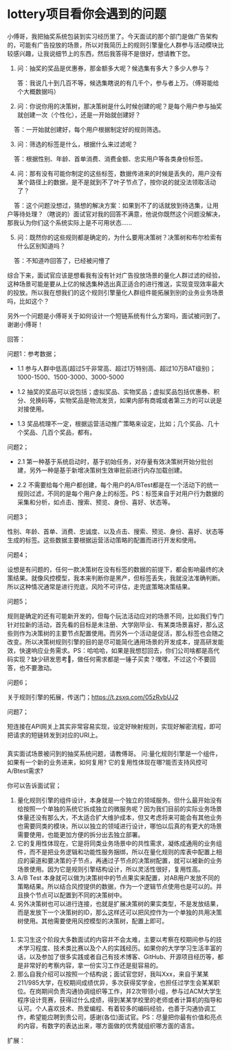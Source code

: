 # lottery项目看你会遇到的问题

###  

小傅哥，我把抽奖系统包装到实习经历里了。今天面试的那个部门是做广告架构的，可能有广告投放的场景，所以对我简历上的规则引擎量化人群参与活动模块比较感兴趣，让我说细节上的东西，然后我答得不是很好，想请教下您。

1. 问：抽奖的奖品是优惠券，那金额多大呢？候选集有多大？多少人参与？
    
    答：我说几十到几百不等，候选集瞎说的有几千个，参与者上万。（傅哥能给个大概数据吗）

2. 问：你说你用的决策树，那决策树是什么时候创建的呢？是每个用户参与抽奖就创建一次（个性化），还是一开始就创建好？

&nbsp; &nbsp; 答：一开始就创建好，每个用户根据制定好的规则筛选。

3. 问：筛选的标签是什么，根据什么来过滤呢？

&nbsp; &nbsp; 答：根据性别、年龄、首单消费、消费金额、忠实用户等各类身份标签。

4. 问：那有没有可能你制定的这些标签，数据传进来的时候是丢失的，用户没有某个路径上的数据，是不是就到不了叶子节点了，按你说的就没法领取活动了？

&nbsp; &nbsp; 答：这个问题没想过，猜想的解决方案：如果到不了的话就放到待选集，让用户等待处理？（瞎说的）面试官对我的回答不满意，他说你既然这个问题没解决，那我认为你们这个系统实际上是不可用状态......

5. 问：既然你的这些规则都是确定的，为什么要用决策树？决策树和布尔检索有什么区别知道吗？

&nbsp; &nbsp; 答：不知道咋回答了，已经被问懵了

综合下来，面试官应该是想看我有没有针对广告投放场景的量化人群过滤的经验，这种场景可能是要从上亿的候选集种选出真正适合的进行推送，实现变现效率最大的投放。所以我在想我们的这个规则引擎量化人群组件能拓展到别的业务业务场景吗，比如这个？

另外一个问题是小傅哥关于如何设计一个短链系统有什么方案吗，面试被问到了。谢谢小傅哥！


回答：

问题1：参考数据；

- 1.1 参与人群中低高(超过5千非常高、超过1万特别高、超过10万BAT级别)；1000-1500、1500-3000、3000-5000

- 1.2 抽奖的奖品可以说包括；虚拟奖品、实物奖品；虚拟奖品包括优惠券、积分、兑换码等，实物奖品是物流发货，如果内部有商城或者第三方的可以说是对接使用。

- 1.3 奖品梳理不一定，根据运营活动推广策略来设定，比如；几个奖品、几十个奖品、几百个奖品，都有。

问题2；

- 2.1 第一种基于系统启动时，基于初始任务，对存量有效决策树开始分批创建，另外一种是基于新增决策树生效审批前进行内存加载创建。

- 2.2 不需要给每个用户都创建，每个用户的A/BTest都是在一个活动下的统一规则过滤，不同的是每个用户身上的标签。PS：标签来自于对用户行为数据的采集和分析，如点击、搜索、预览、身份、喜好、状态等。

问题3；

性别、年龄、首单、消费、忠诚度、以及点击、搜索、预览、身份、喜好、状态等生成的标签。这些数据主要根据运营活动策略的配置而进行开发和使用。

问题4；

设想是有问题的，任何一款决策树在没有标签的数据的前提下，都会影响最终的决策结果。就像风控模型，我本来判断你是黑产，但标签丢失，我就没法准确判断。所以这种情况通常是进行兜底，风险不可评估，走兜底策略决策结果。

问题5；

规则是确定的还有可能新开发的，但每个玩法活动应对的场景不同，比如我们专门针对拉新的活动，首先看的目标是未注册、大学刚毕业、有某类场景喜好，那么这些则作为决策树的主要节点配置使用。而另外一个活动是促活，那么标签也会随之改变。所以决策树规则引擎的目的是尽可能简化通用场景的开发成本，提高研发能效，快速响应业务需求。PS：哈哈哈，如果是我想怼回去，你们公司啥都是高代码实现？缺少研发思考🤔，做任何需求都是一锤子买卖？嘿嘿，不过这个不要回答，也不要激动。

问题6；

关于规则引擎的拓展，传送门；https://t.zsxq.com/05zRvbUJ2

问题7；

短连接在API网关上其实非常容易实现，设定好映射规则，实现好解密流程，即可把请求的短链转发到对应的URI上。

### 

真实面试场景被问到的抽奖系统问题，请教傅哥。
问:量化规则引擎是一个组件，如果有一个新的业务进来，如何复用? 它的复用性体现在哪?能否支持风控可A/Btest需求?

你可以告诉面试官；
1. 量化规则引擎的组件设计，本身就是一个独立的领域服务。但什么最开始没有给按照一个单独的系统它拆成独立的微服务呢？因为我们目前的实际业务场景体量还没有那么大，不太适合扩大维护成本，但又考虑将来可能会有其他业务也需要同类的模块，所以以独立的领域进行设计，哪怕以后真的有更大的场景需要使用，也能更加方便的拆分出去独立部署。
2. 它的复用性体现在，它是将同类业务场景中的共性需求，凝练成通用的业务组件，而不是把业务逻辑和功能性服务捆绑，所以在量化规则的库表中配置上相应的渠道和要决策的子节点，再通过子节点的决策树配置，就可以被新的业务场景使用。因为它是规则引擎结构设计，所以灵活性很好，复用性高。
3. A/B Test 本身就可以做为决策树中的节点果实来配置，对AB用户发放不同的策略结果。所以结合风控提供的数据，作为一个逻辑节点使用也是可以的。并且换个节点可以配置到不同的决策树中。
4. 另外决策树也可以进行连接，也就是扩展决策树的果实类型，不是发放结果，而是发放下一个决策树的ID，那么这样还可以把风控作为一个单独的共用决策树使用。其他需要使用风控模型的决策树，配置上即可。


### 

1. 实习生这个阶段大多数面试的内容并不会太难，主要以考察在校期间参与的技术学习程度、技术类比赛以及个人的实践经历。如果你的大学学习生活丰富的话，以及参加了很多实践或者自己有技术博客、GitHub、开源项目经历等，都是非常好的考察内容，拿一份实习工作还是挺容易的。
2. 那么自我介绍可以按照一个结构说；面试官您好，我叫Xxx，来自于某某211/985大学，在校期间成绩优异，多次获得奖学金，也担任过学生会某某职位。在岗期间负责沟通协调组织等工作，并2次带领小组，参与过ACM大学生程序设计竞赛，获得过什么成绩，得到某某学校里的老师或者计算机的指导和认可。个人喜欢技术、热爱编程、有着较多的编码经验，也善于沟通协调工作，希望能应聘到贵公司，感谢(各位)面试官。PS：尽量把你最有价值和亮点的内容，有数字的表达出来，哪方面做的优秀就组织哪方面的语言。

扩展：